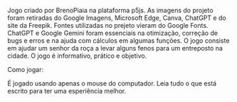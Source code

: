 Jogo criado por BrenoPiaia na plataforma p5js. 
As imagens do projeto foram retiradas do Google Imagens, Microsoft Edge, Canva, ChatGPT e do site da Freepik. 
Fontes utilizadas no prejeto vieram do Google Fonts.
ChatGPT e Google Gemini foram essenciais na otimização, correção de bugs e erros e na ajuda com cálculos em algumas funções.
O jogo consiste em ajudar um senhor da roça a levar alguns fenos para um entreposto na cidade.
O jogo é informativo, prático e objetivo.

Como jogar:

É jogado usando apenas o mouse do computador. Leia tudo o que está escrito para ter uma esperiência melhor.
